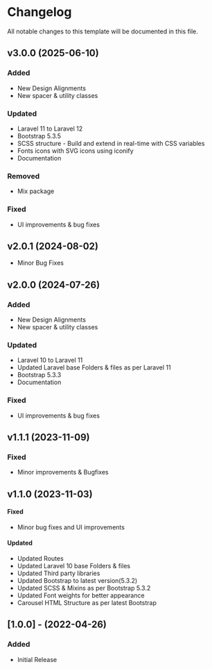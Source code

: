 # Changelog

All notable changes to this template will be documented in this file.

## v3.0.0 (2025-06-10)

### Added

- New Design Alignments
- New spacer & utility classes

### Updated

- Laravel 11 to Laravel 12
- Bootstrap 5.3.5
- SCSS structure - Build and extend in real-time with CSS variables
- Fonts icons with SVG icons using iconify
- Documentation

### Removed

- Mix package

### Fixed

- UI improvements & bug fixes

## v2.0.1 (2024-08-02)

- Minor Bug Fixes

## v2.0.0 (2024-07-26)

### Added

- New Design Alignments
- New spacer & utility classes

### Updated

- Laravel 10 to Laravel 11
- Updated Laravel base Folders & files as per Laravel 11
- Bootstrap 5.3.3
- Documentation

### Fixed

- UI improvements & bug fixes

## v1.1.1 (2023-11-09)

### Fixed

- Minor improvements & Bugfixes

## v1.1.0 (2023-11-03)

#### Fixed

- Minor bug fixes and UI improvements

#### Updated

- Updated Routes
- Updated Laravel 10 base Folders & files
- Updated Third party libraries
- Updated Bootstrap to latest version(5.3.2)
- Updated SCSS & Mixins as per Bootstrap 5.3.2
- Updated Font weights for better appearance
- Carousel HTML Structure as per latest Bootstrap

## [1.0.0] - (2022-04-26)

### Added

- Initial Release
